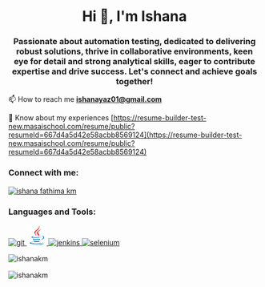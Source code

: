 <h1 align="center">Hi 👋, I'm Ishana</h1>
<h3 align="center">Passionate about automation testing, dedicated to delivering robust solutions, thrive in collaborative environments, keen eye for detail and strong analytical skills, eager to contribute expertise and drive success. Let's connect and achieve goals together!</h3>

📫 How to reach me **ishanayaz01@gmail.com**

 📄 Know about my experiences [https://resume-builder-test-new.masaischool.com/resume/public?resumeId=667d4a5d42e58acbb8569124](https://resume-builder-test-new.masaischool.com/resume/public?resumeId=667d4a5d42e58acbb8569124)

<h3 align="left">Connect with me:</h3>
<p align="left">
<a href="https://linkedin.com/in/ishana fathima km" target="blank"><img align="center" src="https://raw.githubusercontent.com/rahuldkjain/github-profile-readme-generator/master/src/images/icons/Social/linked-in-alt.svg" alt="ishana fathima km" height="30" width="40" /></a>
</p>

<h3 align="left">Languages and Tools:</h3>
<p align="left"> <a href="https://git-scm.com/" target="_blank" rel="noreferrer"> <img src="https://www.vectorlogo.zone/logos/git-scm/git-scm-icon.svg" alt="git" width="40" height="40"/> </a> <a href="https://www.java.com" target="_blank" rel="noreferrer"> <img src="https://raw.githubusercontent.com/devicons/devicon/master/icons/java/java-original.svg" alt="java" width="40" height="40"/> </a> <a href="https://www.jenkins.io" target="_blank" rel="noreferrer"> <img src="https://www.vectorlogo.zone/logos/jenkins/jenkins-icon.svg" alt="jenkins" width="40" height="40"/> </a> <a href="https://www.selenium.dev" target="_blank" rel="noreferrer"> <img src="https://raw.githubusercontent.com/detain/svg-logos/780f25886640cef088af994181646db2f6b1a3f8/svg/selenium-logo.svg" alt="selenium" width="40" height="40"/> </a> </p>

<p><img align="center" src="https://github-readme-stats.vercel.app/api/top-langs?username=ishanakm&show_icons=true&locale=en&layout=compact" alt="ishanakm" /></p>

<p><img align="center" src="https://github-readme-streak-stats.herokuapp.com/?user=ishanakm&" alt="ishanakm" /></p>
